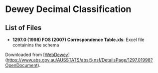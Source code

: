 # Dewey Decimal Classification

## List of Files 

* **1297.0 (1998) FOS (2007) Correspondence Table.xls**: Excel file containins the schema

Downloaded from [[WebDewey](https://www.abs.gov.au/AUSSTATS/abs@.nsf/DetailsPage/1297.01998?OpenDocument)](https://www.abs.gov.au/AUSSTATS/abs@.nsf/DetailsPage/1297.01998?OpenDocument).


